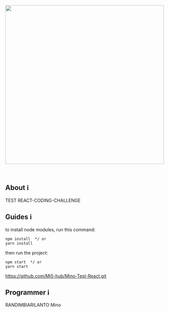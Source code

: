 <img src="https://puu.sh/HrjdP/4b43365de3.png" width=500 />

&nbsp;
## About ℹ️
TEST REACT-CODING-CHALLENGE
&nbsp;
## Guides ℹ️
to install node modules, run this command:
```
npm install  */ or
yarn install
```
then run the project:
```
npm start  */ or
yarn start
```
https://github.com/Mi5-hub/Mino-Test-React.git
&nbsp;
## Programmer ℹ️
RANDIMBIARILANTO Mino
